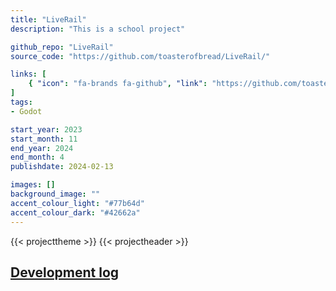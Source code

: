 ```yaml
---
title: "LiveRail"
description: "This is a school project"

github_repo: "LiveRail"
source_code: "https://github.com/toasterofbread/LiveRail/"

links: [
    { "icon": "fa-brands fa-github", "link": "https://github.com/toasterofbread/LiveRail/", "label": "Repository" }
]
tags:
- Godot

start_year: 2023
start_month: 11
end_year: 2024
end_month: 4
publishdate: 2024-02-13

images: []
background_image: ""
accent_colour_light: "#77b64d"
accent_colour_dark: "#42662a"
---
```


{{< projecttheme >}}
{{< projectheader >}}

## [Development log](log)
